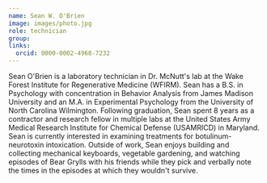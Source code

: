 ```yaml
---
name: Sean W. O'Brien
image: images/photo.jpg
role: technician
group: 
links:
  orcid: 0000-0002-4968-7232
---
```


Sean O'Brien is a laboratory technician in Dr. McNutt's lab at the Wake Forest Institute for Regenerative Medicine (WFIRM). Sean has a B.S. in Psychology with concentration in Behavior Analysis from James Madison University and an M.A. in Experimental Psychology from the University of North Carolina Wilmington. Following graduation, Sean spent 8 years as a contractor and research fellow in multiple labs at the United States Army Medical Research Institute for Chemical Defense (USAMRICD) in Maryland. Sean is currently interested in examining treatments for botulinum-neurotoxin intoxication. Outside of work, Sean enjoys building and collecting mechanical keyboards, vegetable gardening, and watching episodes of Bear Grylls with his friends while they pick and verbally note the times in the episodes at which they wouldn't survive.  
